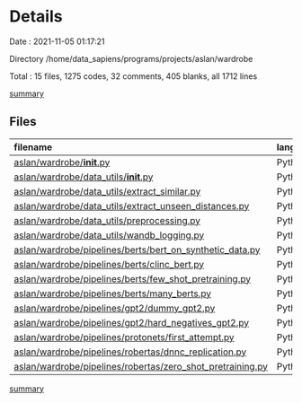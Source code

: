 # Details

Date : 2021-11-05 01:17:21

Directory /home/data_sapiens/programs/projects/aslan/wardrobe

Total : 15 files,  1275 codes, 32 comments, 405 blanks, all 1712 lines

[summary](results.md)

## Files
| filename | language | code | comment | blank | total |
| :--- | :--- | ---: | ---: | ---: | ---: |
| [aslan/wardrobe/__init__.py](/aslan/wardrobe/__init__.py) | Python | 0 | 0 | 1 | 1 |
| [aslan/wardrobe/data_utils/__init__.py](/aslan/wardrobe/data_utils/__init__.py) | Python | 0 | 0 | 1 | 1 |
| [aslan/wardrobe/data_utils/extract_similar.py](/aslan/wardrobe/data_utils/extract_similar.py) | Python | 70 | 0 | 25 | 95 |
| [aslan/wardrobe/data_utils/extract_unseen_distances.py](/aslan/wardrobe/data_utils/extract_unseen_distances.py) | Python | 42 | 6 | 25 | 73 |
| [aslan/wardrobe/data_utils/preprocessing.py](/aslan/wardrobe/data_utils/preprocessing.py) | Python | 186 | 1 | 63 | 250 |
| [aslan/wardrobe/data_utils/wandb_logging.py](/aslan/wardrobe/data_utils/wandb_logging.py) | Python | 67 | 0 | 27 | 94 |
| [aslan/wardrobe/pipelines/berts/bert_on_synthetic_data.py](/aslan/wardrobe/pipelines/berts/bert_on_synthetic_data.py) | Python | 150 | 11 | 56 | 217 |
| [aslan/wardrobe/pipelines/berts/clinc_bert.py](/aslan/wardrobe/pipelines/berts/clinc_bert.py) | Python | 74 | 3 | 23 | 100 |
| [aslan/wardrobe/pipelines/berts/few_shot_pretraining.py](/aslan/wardrobe/pipelines/berts/few_shot_pretraining.py) | Python | 68 | 1 | 17 | 86 |
| [aslan/wardrobe/pipelines/berts/many_berts.py](/aslan/wardrobe/pipelines/berts/many_berts.py) | Python | 87 | 3 | 24 | 114 |
| [aslan/wardrobe/pipelines/gpt2/dummy_gpt2.py](/aslan/wardrobe/pipelines/gpt2/dummy_gpt2.py) | Python | 65 | 5 | 18 | 88 |
| [aslan/wardrobe/pipelines/gpt2/hard_negatives_gpt2.py](/aslan/wardrobe/pipelines/gpt2/hard_negatives_gpt2.py) | Python | 114 | 2 | 33 | 149 |
| [aslan/wardrobe/pipelines/protonets/first_attempt.py](/aslan/wardrobe/pipelines/protonets/first_attempt.py) | Python | 87 | 0 | 31 | 118 |
| [aslan/wardrobe/pipelines/robertas/dnnc_replication.py](/aslan/wardrobe/pipelines/robertas/dnnc_replication.py) | Python | 139 | 0 | 35 | 174 |
| [aslan/wardrobe/pipelines/robertas/zero_shot_pretraining.py](/aslan/wardrobe/pipelines/robertas/zero_shot_pretraining.py) | Python | 126 | 0 | 26 | 152 |

[summary](results.md)